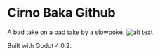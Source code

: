 # Cirno Baka Github

A bad take on a bad take by a slowpoke.
![alt text](https://github.com/metamorphling/cirno_github/blob/main/bad_apple.gif "a very heavy gif to demonstrate how 0.01x i am")

Built with Godot 4.0.2.